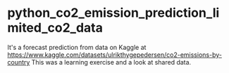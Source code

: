 # python_co2_emission_prediction_limited_co2_data
It's a forecast prediction from data on Kaggle at https://www.kaggle.com/datasets/ulrikthygepedersen/co2-emissions-by-country
This was a learning exercise and a look at shared data.
